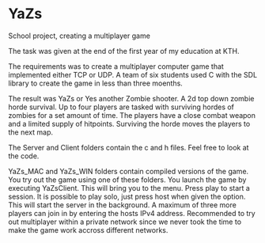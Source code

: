 # YaZs
School project, creating a multiplayer game


The task was given at the end of the first year of my education at KTH.

The requirements was to create a multiplayer computer game that implemented either TCP or UDP.
A team of six students used C with the SDL library to create the game in less than three moenths.

The result was YaZs or Yes another Zombie shooter. A 2d top down zombie horde survival. 
Up to four players are tasked with surviving hordes of zombies for a set amount of time. 
The players have a close combat weapon and a limited supply of hitpoints. Surviving the horde 
moves the players to the next map.

The Server and Client folders contain the c and h files. Feel free to look at the code.

YaZs_MAC and YaZs_WIN folders contain compiled versions of the game. You try out the game using one of these folders. 
You launch the game by executing YaZsClient. This will bring you to the menu. Press play to start a session. It is possible to play solo, just press host when given the option. This will start the server in the background. A maximum of three more players can join in by entering the hosts IPv4 address. Recommended to try out multiplayer within a private network since we never took the time to make the game work accross different networks. 
